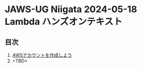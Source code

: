 # JAWS-UG Niigata 2024-05-18 Lambda ハンズオンテキスト

## 目次

1. [AWSアカウントを作成しよう](./00_registration.md)
2. \<TBD\>
